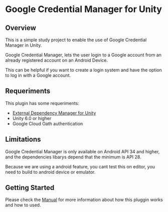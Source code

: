 # Google Credential Manager for Unity
## Overview
This is a simple study project to enable the use of Google Credential Manager in Unity.

Google Credential Manager, lets the user login to a Google account from an already registered account on an Android Device.

This can be helpful if you want to create a login system and have the option to log in with a Google account.
## Requeriments
This plugin has some requeriments:
- [External Dependency Manager for Unity](https://github.com/googlesamples/unity-jar-resolver)
- Unity 6.0 or higher
- Google Cloud Oath authentication
  
## Limitations
Google Credential Manager is only available on Android API 34 and higher, and the dependencies libarys depend that the minimum is API 28.

Because we are using a android feature, you cant test this on editor, you need to build to android device or emulator.

## Getting Started
Please check the [Manual](Manual/MANUAL.md) for more information about how this pluggin works and how to used.



